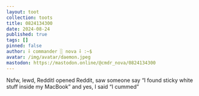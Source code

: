 ```yaml
---
layout: toot
collection: toots
title: 0824134300
date: 2024-08-24
published: true
tags: []
pinned: false
author: ⸸ commander ░ nova ⸸ :~$
avatar: /img/avatar/daemon.jpeg
mastodon: https://mastodon.online/@cmdr_nova/0824134300
---
```


Nsfw, lewd, RedditI opened Reddit, saw someone say “I found sticky white stuff inside my MacBook” and yes, I said “I cummed”
